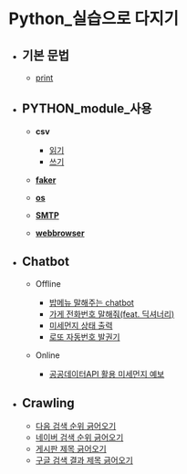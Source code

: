 # Python_실습으로 다지기



- ## 기본 문법

  - [print](example/PYTHON_print.py)





- ## PYTHON_module_사용
  - **csv**
    - [읽기](example/module_os_01.py)
    - [쓰기](example/module_Faker.py)
  - [**faker**](example/module_Faker.py)



  - [**os**](example/module_os_01.py)



  - [**SMTP**](example/module_SMTP_01.py)



  - [**webbrowser**](example/module_webbrowser_01.py)




- ## Chatbot
  - Offline
    - [밥메뉴 말해주는 chatbot](example/offline_chatbot_01.py)
    - [가게 전화번호 말해줘(feat. 딕셔너리)](example/offline_chatbot_02.py)
    - [미세먼지 상태 출력](example/offline_chatbot_03.py)
    - [로또 자동번호 발권기](example/offline_chatbot_04.py)



  - Online
    - [공공데이터API 활용 미세먼지 예보](example/online_chatbot_01.py)





- ## Crawling
  - [다음 검색 순위 긁어오기](example/crawling_01.py)
  - [네이버 검색 순위 긁어오기](example/crawling_02.py)
  - [게시판 제목 긁어오기](example/crawling_03.py)
  - [구글 검색 결과 제목 긁어오기](example/crawling_04.py)
